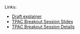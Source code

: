 Links:

* [Draft explainer](explainer.md)
* [TPAC Breakout Session Slides](tpac-breakout-slides.pdf)
* [TPAC Breakout Session Details](https://www.w3.org/2020/10/TPAC/breakout-schedule.html#web-install)
